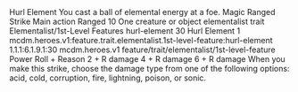 <ability>
  <name>Hurl Element</name>
  <flavor>You cast a ball of elemental energy at a foe.</flavor>
  <keywords>
    <keyword>Magic</keyword>
    <keyword>Ranged</keyword>
    <keyword>Strike</keyword>
  </keywords>
  <type>Main action</type>
  <distance>Ranged 10</distance>
  <target>One creature or object</target>
  <metadata>
    <class>elementalist</class>
    <feature_type>trait</feature_type>
    <file_dpath>Elementalist/1st-Level Features</file_dpath>
    <item_id>hurl-element</item_id>
    <item_index>30</item_index>
    <item_name>Hurl Element</item_name>
    <level>1</level>
    <scc>mcdm.heroes.v1:feature.trait.elementalist.1st-level-feature:hurl-element</scc>
    <scdc>1.1.1:6.1.9.1:30</scdc>
    <source>mcdm.heroes.v1</source>
    <type>feature/trait/elementalist/1st-level-feature</type>
  </metadata>
  <effects>
    <effect type="roll">
      <roll>Power Roll + Reason</roll>
      <t1>2 + R damage</t1>
      <t2>4 + R damage</t2>
      <t3>6 + R damage</t3>
    </effect>
    <effect type="mundane">When you make this strike, choose the damage type from one of the following options: acid, cold, corruption, fire, lightning, poison, or sonic.</effect>
  </effects>
</ability>
